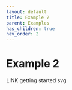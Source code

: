 ```yaml
---
layout: default
title: Example 2
parent: Examples
has_children: true
nav_order: 2
---
```


# Example 2

LINK getting started svg
